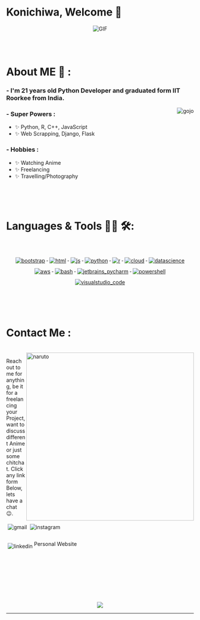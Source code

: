 # Konichiwa, Welcome 👋

<div align="center">
<img alt="GIF" align="center" src="https://media.giphy.com/media/d5fMI9ftgQiGzoZoB9/giphy.gif">
</div>

</br>
</br>
</br>


# About ME 💬 :

### - I'm 21 years old Python Developer and graduated form IIT Roorkee from India.


<img alt="gojo" align="right" src="assests/tenor.gif">

### - Super Powers :
- ✨ Python, R, C++, JavaScript
- ✨ Web Scrapping, Django, Flask

### - Hobbies : 
- ✨ Watching Anime
- ✨ Freelancing
- ✨ Travelling/Photography

</br>
</br>
</br>



# Languages & Tools 👨‍💻 🛠:
</br>

<p align="center">
   <a href="#">
    <img src="https://github.com/MikeCodesDotNET/ColoredBadges/tree/master/svg/dev/frameworks/bootstrap.svg" alt="bootstrap" style="vertical-align:top; margin:6px 4px">
  </a>
     <a href="#">
    <img src="https://github.com/MikeCodesDotNET/ColoredBadges/tree/master/ssvg/dev/languages/html.svg" alt="html" style="vertical-align:top; margin:6px 4px">
  </a>   
  <a href="#">
    <img src="https://github.com/MikeCodesDotNET/ColoredBadges/tree/master/svg/dev/languages/js.svg" alt="js" style="vertical-align:top; margin:6px 4px">
  </a>   
  <a href="#">
    <img src="https://github.com/MikeCodesDotNET/ColoredBadges/tree/master/svg/dev/languages/python.svg" alt="python" style="vertical-align:top; margin:6px 4px">
  </a>
  <a href="#">
    <img src="https://github.com/MikeCodesDotNET/ColoredBadges/tree/master/svg/dev/languages/r.svg" alt="r" style="vertical-align:top; margin:6px 4px">
   <a href="#">
    <img src="https://github.com/MikeCodesDotNET/ColoredBadges/tree/master/svg/dev/misc/cloud.svg" alt="cloud" style="vertical-align:top; margin:6px 4px">
  </a>  

   <a href="#">
    <img src="https://github.com/MikeCodesDotNET/ColoredBadges/tree/master/svg/dev/misc/datascience.svg" alt="datascience" style="vertical-align:top; margin:6px 4px">
  </a>
    <a href="#">
    <img src="https://github.com/MikeCodesDotNET/ColoredBadges/tree/master/svg/dev/services/aws.svg" alt="aws" style="vertical-align:top; margin:6px 4px">
  </a>
    <a href="#">
    <img src="https://github.com/MikeCodesDotNET/ColoredBadges/tree/master/svg/dev/tools/bash.svg" alt="bash" style="vertical-align:top; margin:6px 4px">
  </a> 
  <a href="#">
    <img src="https://github.com/MikeCodesDotNET/ColoredBadges/tree/master/svg/dev/tools/jetbrains_pycharm.svg" alt="jetbrains_pycharm" style="vertical-align:top; margin:6px 4px">
  </a> 
  <a href="#">
    <img src="https://github.com/MikeCodesDotNET/ColoredBadges/tree/master/svg/dev/tools/powershell.svg" alt="powershell" style="vertical-align:top; margin:6px 4px">
  </a> 
  <a href="#">
    <img src="https://github.com/MikeCodesDotNET/ColoredBadges/tree/master/svg/dev/tools/visualstudio_code.svg" alt="visualstudio_code" style="vertical-align:top; margin:6px 4px">
  </a> 
</p>



</br>
</br>
</br>



# Contact Me :


<p>
</br>
<img hight="320" width="450" alt="naruto" align="right" src="assests/naruto.gif">

Reach out to me for anything, be it for a freelancing your Project, want to discuss different Anime or just some chitchat.
Click any link form Below, lets have a chat 😉.

  <a href="mailto:agajare@ch.iitr.ac.in">
    <img align="left" src="https://github.com/MikeCodesDotNET/ColoredBadges/tree/master/svg/social/gmail.svg" alt="gmail" style="vertical-align:top; margin:6px 4px">
  </a>  

  <a href="https://www.instagram.com/agajareiitr/">
    <img align="left" src="https://github.com/MikeCodesDotNET/ColoredBadges/tree/master/svg/social/instagram.svg" alt="instagram" style="vertical-align:top; margin:6px 4px">
  </a>  
</br>
</br>
</br>
  <a href="https://www.linkedin.com/in/agajareiitr/">
    <img align="left" src="https://github.com/MikeCodesDotNET/ColoredBadges/tree/master/svg/social/linkedin.svg" alt="linkedin" style="vertical-align:top; margin:6px 4px">
  </a>
  <a href = "https://agajareiitr.github.io" style = "text-decoration:none">Personal Website</a>
</p>
 

</br>
</br>
</br>
</br>
</br>
</br>
</br>



<p align="center">
  <a href="https://github.com/anuraghazra/github-readme-stats"> 
  <img  src="https://github-readme-stats.vercel.app/api?username=agajareiitr&&show_icons=true&theme=radical"/>
    </a>
</p>

<!-- <p>Orignal Credit : https://github.com/Xx-Ashutosh-xX</p> -->
*********
